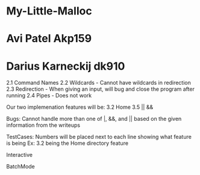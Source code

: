 # My-Little-Malloc
# Avi Patel Akp159
# Darius Karneckij dk910

2.1 Command Names
2.2 Wildcards
    - Cannot have wildcards in redirection
2.3 Redirection
    - When giving an input, will bug and close the program after running
2.4 Pipes
    - Does not work

Our two implemenation features will be:
3.2 Home
3.5 || &&

Bugs:
Cannot handle more than one of |, &&, and || based on the given information from the writeups


TestCases:
Numbers will be placed next to each line showing what feature is being 
Ex: 3.2 being the Home directory feature

Interactive









BatchMode













